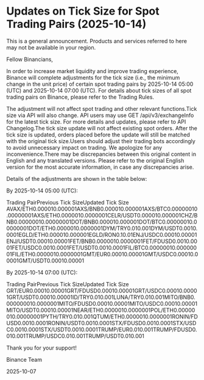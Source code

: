 # Updates on Tick Size for Spot Trading Pairs (2025-10-14)

This is a general announcement. Products and services referred to here may not be available in your region.

Fellow Binancians,

In order to increase market liquidity and improve trading experience, Binance will complete adjustments for the tick size (i.e., the minimum change in the unit price) of certain spot trading pairs by 2025-10-14 05:00 (UTC) and 2025-10-14 07:00 (UTC). For details about tick sizes of all spot trading pairs on Binance, please refer to the Trading Rules.

The adjustment will not affect spot trading and other relevant functions.Tick size via API will also change. API users may use GET /api/v3/exchangeInfo for the latest tick size. For more details and updates, please refer to API Changelog.The tick size update will not affect existing spot orders. After the tick size is updated, orders placed before the update will still be matched with the original tick size.Users should adjust their trading bots accordingly to avoid unnecessary impact on trading. We apologize for any inconvenience.There may be discrepancies between this original content in English and any translated versions. Please refer to the original English version for the most accurate information, in case any discrepancies arise. 

Details of the adjustments are shown in the table below:

By 2025-10-14 05:00 (UTC):

Trading PairPrevious Tick SizeUpdated Tick Size AVAX/ETH0.000010.000001AXS/BNB0.000010.000001AXS/BTC0.00000010.00000001AXS/ETH0.0000010.0000001CELR/USDT0.000010.000001CHZ/BNB0.00000010.00000001DOT/BNB0.000010.000001DOT/BTC0.00000010.00000001DOT/ETH0.0000010.0000001DYM/TRY0.010.001DYM/USDT0.0010.0001EGLD/ETH0.000010.000001EGLD/RON0.10.01ENJ/USDC0.00010.00001ENJ/USDT0.00010.00001FET/BNB0.0000010.0000001FET/FDUSD0.0010.0001FET/USDC0.0010.0001FET/USDT0.0010.0001FIL/BTC0.00000010.00000001FIL/ETH0.0000010.0000001GMT/EUR0.00010.00001GMT/USDC0.00010.00001GMT/USDT0.00010.00001

By 2025-10-14 07:00 (UTC):

Trading PairPrevious Tick SizeUpdated Tick Size GRT/EUR0.00010.00001GRT/FDUSD0.00010.00001GRT/USDC0.00010.00001GRT/USDT0.00010.00001ID/TRY0.010.001LUNA/TRY0.010.001MITO/BNB0.000000010.0000001MITO/FDUSD0.00010.00001MITO/USDC0.00010.00001MITO/USDT0.00010.00001NEAR/ETH0.0000010.0000001POL/ETH0.00000010.00000001PYTH/TRY0.010.001QTUM/ETH0.0000010.0000001RONIN/FDUSD0.0010.0001RONIN/USDT0.0010.0001STX/FDUSD0.0010.0001STX/USDC0.0010.0001STX/USDT0.0010.0001TRUMP/EUR0.010.001TRUMP/FDUSD0.010.001TRUMP/USDC0.010.001TRUMP/USDT0.010.001

Thank you for your support!

Binance Team

2025-10-07